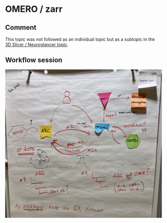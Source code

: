 # OMERO / zarr

## Comment
This topic was not followed as an individual topic but as a subtopic in the [3D Slicer / Neuroglancer topic](../3DSlicer_Neuroglancer/).

## Workflow session
![](./images/OMERO_zarr.jpeg)